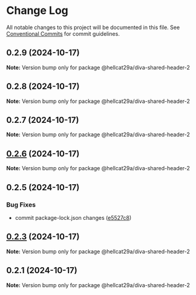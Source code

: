 # Change Log

All notable changes to this project will be documented in this file.
See [Conventional Commits](https://conventionalcommits.org) for commit guidelines.

## 0.2.9 (2024-10-17)

**Note:** Version bump only for package @hellcat29a/diva-shared-header-2





## 0.2.8 (2024-10-17)

**Note:** Version bump only for package @hellcat29a/diva-shared-header-2





## 0.2.7 (2024-10-17)

**Note:** Version bump only for package @hellcat29a/diva-shared-header-2





## [0.2.6](https://github.com/hellcat29A/diva-header-test/compare/@hellcat29a/diva-shared-header-2@0.2.5...@hellcat29a/diva-shared-header-2@0.2.6) (2024-10-17)

**Note:** Version bump only for package @hellcat29a/diva-shared-header-2






## 0.2.5 (2024-10-17)


### Bug Fixes

* commit package-lock.json changes ([e5527c8](https://github.com/hellcat29A/diva-header-test/commit/e5527c8099e21cdbca9413005d01d60fb95a031b))





## [0.2.3](https://github.com/hellcat29A/diva-header-test/compare/@hellcat29a/diva-shared-header-2@0.2.1...@hellcat29a/diva-shared-header-2@0.2.3) (2024-10-17)

**Note:** Version bump only for package @hellcat29a/diva-shared-header-2






## 0.2.1 (2024-10-17)

**Note:** Version bump only for package @hellcat29a/diva-shared-header-2
